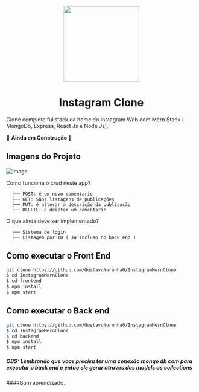 <p align="center">
  <img src="https://logodownload.org/wp-content/uploads/2017/04/instagram-logo-1.png" width="200"/>
</p>

<h1 align="center">
 Instagram Clone
</h1>

Clone completo fullstack da home do Instagram Web com Mern Stack ( MongoDb, Express, React Js e Node Js).

🚧 **Ainda em Construção** 🚧

## Imagens do Projeto
![image](https://user-images.githubusercontent.com/77861206/107554989-686a9480-6bb5-11eb-8228-ca64187d19d7.png)

 Como funciona o crud neste app?

      ├── POST: é um novo comentario
      ├── GET: Sãos listagens de publicações
      ├── PUT: é alterar a descrição da publicação 
      ├── DELETE: é deletar um comentario
  
 O que ainda deve ser implementado?
 
      ├── Sistema de login
      ├── Listagem por ID ( Ja incluso no back end )
 
 
    

## Como executar o Front End

```bash
git clone https://github.com/GustavoNoronha0/InstagramMernClone
$ cd InstagramMernClone
$ cd frontend
$ npm install
$ npm start
```

## Como executar o Back end

```bash
git clone https://github.com/GustavoNoronha0/InstagramMernClone
$ cd InstagramMernClone
$ cd backend
$ npm install
$ npm start
```

##### OBS: Lembrando que voce precisa ter uma conexão mongo db com para executar o back end e entao ele gerar atraves dos models as collections

####Bom aprendizado.<br/>
